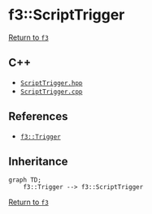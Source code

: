 # f3::ScriptTrigger

[Return to `f3`](/docs/f3.md)

## C++

- [`ScriptTrigger.hpp`](/src/f3/ScriptTrigger.hpp)
- [`ScriptTrigger.cpp`](/src/f3/ScriptTrigger.cpp)

## References

- [`f3::Trigger`](/docs/f3/Trigger.md)

## Inheritance

```mermaid
graph TD;
    f3::Trigger --> f3::ScriptTrigger
```

[Return to `f3`](/docs/f3.md)